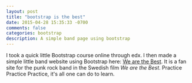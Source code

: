 ```yaml
---
layout: post
title: "bootstrap is the best"
date: 2015-04-28 15:35:33 -0700
comments: false
categories: bootstrap
description: A simple band page using bootstrap
---
```

I took a quick little Bootstrap course online through edx. I then made a simple little band website using Bootstrap here: [We are the Best](http://maciejkus.com/we-are-the-best/). It is a fan site for the punk rock band in the Swedish film *We are the Best*. Practice Practice Practice, it's all one can do to learn.
